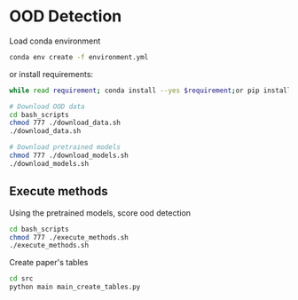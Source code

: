 # OOD Detection
Load conda environment
```bash
conda env create -f environment.yml
```
or install requirements:
```bash
while read requirement; conda install --yes $requirement;or pip install $requirement; end < requirements.txt
```

```bash
# Download OOD data
cd bash_scripts
chmod 777 ./download_data.sh
./download_data.sh

# Download pretrained models
chmod 777 ./download_models.sh
./download_models.sh
```


## Execute methods

Using the pretrained models, score ood detection

```bash
cd bash_scripts
chmod 777 ./execute_methods.sh
./execute_methods.sh
```

Create paper's tables
```bash
cd src
python main main_create_tables.py
```

